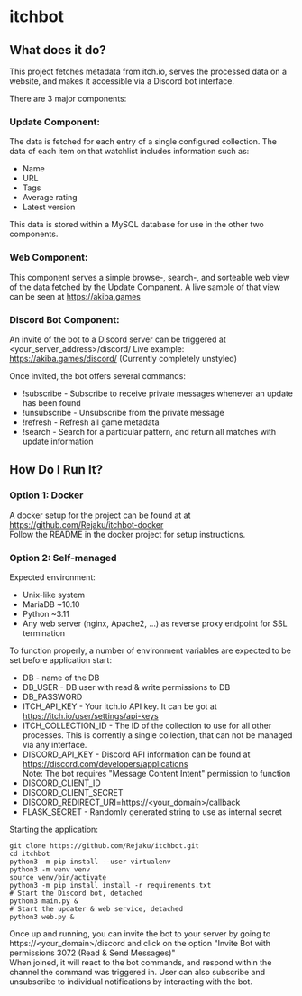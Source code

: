 # itchbot

## What does it do?

This project fetches metadata from itch.io, serves the processed data on a website, and makes it accessible via a Discord bot interface.

There are 3 major components:

### Update Component:

The data is fetched for each entry of a single configured collection.
The data of each item on that watchlist includes information such as:
- Name
- URL
- Tags
- Average rating
- Latest version

This data is stored within a MySQL database for use in the other two components.

### Web Component:

This component serves a simple browse-, search-, and sorteable web view of the data fetched by the Update Companent.
A live sample of that view can be seen at https://akiba.games

### Discord Bot Component:

An invite of the bot to a Discord server can be triggered at <your_server_address>/discord/
Live example: https://akiba.games/discord/ (Currently completely unstyled)

Once invited, the bot offers several commands:

* !subscribe - Subscribe to receive private messages whenever an update has been found
* !unsubscribe - Unsubscribe from the private message
* !refresh - Refresh all game metadata
* !search - Search for a particular pattern, and return all matches with update information

## How Do I Run It?

### Option 1: Docker

A docker setup for the project can be found at at https://github.com/Rejaku/itchbot-docker  
Follow the README in the docker project for setup instructions.

### Option 2: Self-managed

Expected environment:
* Unix-like system
* MariaDB ~10.10
* Python ~3.11
* Any web server (nginx, Apache2, ...) as reverse proxy endpoint for SSL termination

To function properly, a number of environment variables are expected to be set before application start:
* DB - name of the DB
* DB_USER - DB user with read & write permissions to DB
* DB_PASSWORD
* ITCH_API_KEY - Your itch.io API key. It can be got at https://itch.io/user/settings/api-keys
* ITCH_COLLECTION_ID - The ID of the collection to use for all other processes. This is corrently a single collection, that can not be managed via any interface.
* DISCORD_API_KEY - Discord API information can be found at https://discord.com/developers/applications  
Note: The bot requires "Message Content Intent" permission to function
* DISCORD_CLIENT_ID
* DISCORD_CLIENT_SECRET
* DISCORD_REDIRECT_URI=https://<your_domain>/callback
* FLASK_SECRET - Randomly generated string to use as internal secret

Starting the application:
```
git clone https://github.com/Rejaku/itchbot.git
cd itchbot
python3 -m pip install --user virtualenv
python3 -m venv venv
source venv/bin/activate
python3 -m pip install install -r requirements.txt
# Start the Discord bot, detached
python3 main.py &
# Start the updater & web service, detached
python3 web.py &
```

Once up and running, you can invite the bot to your server by going to https://<your_domain>/discord and click on the option "Invite Bot with permissions 3072 (Read & Send Messages)"  
When joined, it will react to the bot commands, and respond within the channel the command was triggered in. User can also subscribe and unsubscribe to individual notifications by interacting with the bot.

